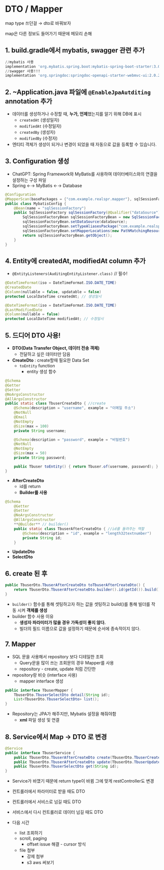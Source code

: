 # DTO / Mapper

map type 쓰던걸 → dto로 바꿔보자

map은 다른 정보도 들어가기 때문에 메모리 손해

## 1. build.gradle에서 mybatis, swagger 관련 추가

```sql
//mybatis 사용
implementation 'org.mybatis.spring.boot:mybatis-spring-boot-starter:3.0.3' //3.0.2 => 3.0.3으로 상승!!
//swagger 사용!!!
implementation 'org.springdoc:springdoc-openapi-starter-webmvc-ui:2.0.2' //swagger 사용을 위함.
```

## 2. ~Application.java 파일에 **`@EnableJpaAutditing`** annotation 추가

- 데이터를 생성하거나 수정할 때, **누가, 언제**했는지를 알기 위해 DB에 표시
    - `createdAt` (생성일자)
    - `modifiedAt` (수정일자)
    - `createdBy` (생성자)
    - `modifiedBy` (수정자)
- 엔티티 객체가 생성이 되거나 변경이 되었을 때 자동으로 값을 등록할 수 있습니다.

## 3. Configuration 생성

- ChatGPT: Spring Framework와 MyBatis를 사용하여 데이터베이스와의 연결을 설정하는 구성 파일
- Spring ←→ MyBatis ←→ Database

```java
@Configuration
@MapperScan(basePackages = {"com.example.realspr.mapper"}, sqlSessionFactoryRef = "sqlSessionFactory")
public class MybatisConfig {
    @Bean(name = "sqlSessionFactory")
    public SqlSessionFactory sqlSessionFactory(@Qualifier("dataSource") DataSource dataSource) throws Exception {
        SqlSessionFactoryBean sqlSessionFactoryBean = new SqlSessionFactoryBean();
        sqlSessionFactoryBean.setDataSource(dataSource);
        sqlSessionFactoryBean.setTypeAliasesPackage("com.example.realspr.dto");
        sqlSessionFactoryBean.setMapperLocations(new PathMatchingResourcePatternResolver().getResources("classpath:/mapper/*.xml"));
        return sqlSessionFactoryBean.getObject();
    }
}
```

## 4. Entity에 createdAt, modifiedAt column 추가

- `@EntityListeners(AuditingEntityListener.class)` // 필수!

```java
@DateTimeFormat(iso = DateTimeFormat.ISO.DATE_TIME)
@CreatedDate
@Column(nullable = false, updatable = false)
protected LocalDateTime createdAt; // 생성일시

@DateTimeFormat(iso = DateTimeFormat.ISO.DATE_TIME)
@LastModifiedDate
@Column(nullable = false)
protected LocalDateTime modifiedAt; // 수정일시
```

## 5. 드디어 DTO 사용!

- **DTO(Data Transfer Object, 데이터 전송 객체)**
    - 전달하고 싶은 데이터만 담음
- **CreateDto** : create할때 필요한 Data Set
    - `toEntity` function
        - entity 생성 함수

```java
@Schema
@Getter
@Setter
@NoArgsConstructor
@AllArgsConstructor
public static class TbuserCreateDto { //create
    @Schema(description = "username", example = "이메일 주소")
    @NotNull
    @Email
    @NotEmpty
    @Size(max = 100)
    private String username;

    @Schema(description = "password", example = "비밀번호")
    @NotNull
    @NotEmpty
    @Size(max = 50)
    private String password;

    public Tbuser toEntity() { return Tbuser.of(username, password); }
}
```

- **AfterCreateDto**
    - id를 return
    - **Builder를 사용**

```java
@Schema
    @Getter
    @Setter
    @NoArgsConstructor
    @AllArgsConstructor
    **@Builder** // builder()
    public static class TbuserAfterCreateDto { //id를 돌려주는 역할
        @Schema(description = "id", example = "length32textnumber")
        private String id;
    }
```

- **UpdateDto**
- **SelectDto**

## 6. create 된 후

```java
public TbuserDto.TbuserAfterCreateDto toTbuserAfterCreateDto() {
    return TbuserDto.TbuserAfterCreateDto.builder().id(getId()).build();
}
```

- `builder()` 함수를 통해 셋팅하고자 하는 값을 셋팅하고 build()를 통해 빌더를 작동 시켜 **객체를 생성**
- builder 함수 사용 이유
    - **생성자 파라미터가 많을 경우 가독성이 좋지 않다.**
    - 빌더의 필드 이름으로 값을 설정하기 때문에 순서에 종속적이지 않다.

## 7. Mapper

- SQL 문을 사용해서 repository 보다 디테일한 조회
    - Query문을 많이 쓰는 조회문의 경우 Mapper를 사용
    - repository - create, update 처럼 간단한
- repository랑 비슷 (interface 사용)
    - mapper interface 생성

```java
public interface TbuserMapper {
    TbuserDto.TbuserSelectDto detail(String id);
    List<TbuserDto.TbuserSelectDto> list();
}
```

- Repository는 JPA가 해주지만, Mybatis 설정을 해줘야함
    - **xml** 파일 생성 및 연결

## 8. Service에서 Map → DTO 로 변경

```java
@Service
public interface TbuserService {
    public TbuserDto.TbuserAfterCreateDto create(TbuserDto.TbuserCreateDto param);
    public TbuserDto.TbuserAfterCreateDto update(TbuserDto.TbuserUpdateDto param);
    public TbuserDto.TbuserSelectDto get(String id);
}
```

- Service가 바꼈기 때문에 return type이 바뀜 그에 맞게 restController도 변경
- 컨트롤러에서 파라미터로 받을 때도 DTO
- 컨트롤러에서 서비스로 넘길 때도 DTO
- 서비스에서 다시 컨트롤러로 데이터 넘길 때도 DTO

- 다음 시간
    - list 조회하기
    - scroll, paging
        - offset issue 해결 - cursor 방식
    - file 첨부
        - 강제 첨부
        - s3 aws 써보기
